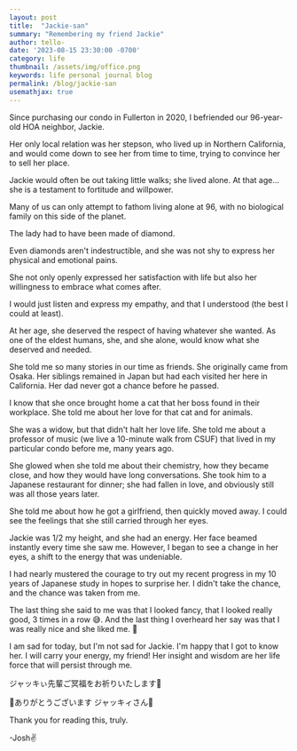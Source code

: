 ```yaml
---
layout: post
title:  "Jackie-san"
summary: "Remembering my friend Jackie"
author: tello-
date: '2023-08-15 23:30:00 -0700'
category: life
thumbnail: /assets/img/office.png
keywords: life personal journal blog
permalink: /blog/jackie-san
usemathjax: true
---
```


<html>
<body>
    <p>Since purchasing our condo in Fullerton in 2020, I befriended our 96-year-old HOA neighbor, Jackie.</p>
    <p>Her only local relation was her stepson, who lived up in Northern California, and would come down to see her from time to time, trying to convince her to sell her place.</p>
    <p>Jackie would often be out taking little walks; she lived alone. At that age... she is a testament to fortitude and willpower.</p>
    <p>Many of us can only attempt to fathom living alone at 96, with no biological family on this side of the planet.</p>
    <p>The lady had to have been made of diamond.</p>
    <p>Even diamonds aren't indestructible, and she was not shy to express her physical and emotional pains.</p>
    <p>She not only openly expressed her satisfaction with life but also her willingness to embrace what comes after.</p>
    <p>I would just listen and express my empathy, and that I understood (the best I could at least).</p>
    <p>At her age, she deserved the respect of having whatever she wanted. As one of the eldest humans, she, and she alone, would know what she deserved and needed.</p>
    <p>She told me so many stories in our time as friends. She originally came from Osaka. Her siblings remained in Japan but had each visited her here in California. Her dad never got a chance before he passed.</p>
    <p>I know that she once brought home a cat that her boss found in their workplace. She told me about her love for that cat and for animals.</p>
    <p>She was a widow, but that didn't halt her love life. She told me about a professor of music (we live a 10-minute walk from CSUF) that lived in my particular condo before me, many years ago.</p>
    <p>She glowed when she told me about their chemistry, how they became close, and how they would have long conversations. She took him to a Japanese restaurant for dinner; she had fallen in love, and obviously still was all those years later.</p>
    <p>She told me about how he got a girlfriend, then quickly moved away. I could see the feelings that she still carried through her eyes.</p>
    <p>Jackie was 1/2 my height, and she had an energy. Her face beamed instantly every time she saw me. However, I began to see a change in her eyes, a shift to the energy that was undeniable.</p>
    <p>I had nearly mustered the courage to try out my recent progress in my 10 years of Japanese study in hopes to surprise her. I didn't take the chance, and the chance was taken from me.</p>
    <p>The last thing she said to me was that I looked fancy, that I looked really good, 3 times in a row 😅. And the last thing I overheard her say was that I was really nice and she liked me. 🤠</p>
    <p>I am sad for today, but I'm not sad for Jackie. I'm happy that I got to know her. I will carry your energy, my friend! Her insight and wisdom are her life force that will persist through me.</p>
    <p>ジャッキぃ先輩ご冥福をお祈りいたします🙏</p>
    <p>💜ありがとうございます ジャッキィさん💜</p>
    <p>Thank you for reading this, truly.</p>
    <p>-Josh✌️</p>
</body>
</html>
